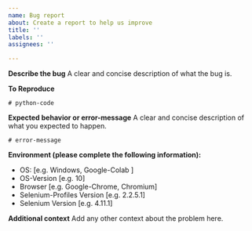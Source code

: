 ```yaml
---
name: Bug report
about: Create a report to help us improve
title: ''
labels: ''
assignees: ''

---
```


**Describe the bug**
A clear and concise description of what the bug is.

**To Reproduce**
```
# python-code
```

**Expected behavior or error-message**
A clear and concise description of what you expected to happen.
```
# error-message
```

**Environment (please complete the following information):**
 - OS: [e.g. Windows, Google-Colab ]
- OS-Version [e.g. 10]
- Browser [e.g. Google-Chrome, Chromium]
 - Selenium-Profiles Version [e.g. 2.2.5.1]
 - Selenium Version [e.g. 4.11.1]

**Additional context**
Add any other context about the problem here.
